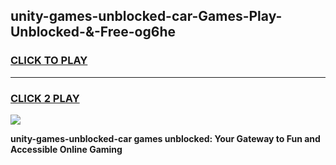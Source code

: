 
## unity-games-unblocked-car-Games-Play-Unblocked-&-Free-og6he
<h3>
<a href="https://premium76.site?title=unity-games-unblocked-car&ref=24A">CLICK TO PLAY</a></h3>
<hr>

<h3>
<a href="https://premium76.site?title=unity-games-unblocked-car&ref=24A">CLICK 2 PLAY</a>
  
</h3>

<a href="https://premium76.site?title=unity-games-unblocked-car&ref=24A"><img src="https://clearcache.store/games.png"></a>


**unity-games-unblocked-car games unblocked: Your Gateway to Fun and Accessible Online Gaming**
